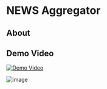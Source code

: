 # NEWS Aggregator



## About



## Demo Video

[![Demo Video](https://img.youtube.com/vi/0aLXGALSal4/0.jpg)](https://youtu.be/0aLXGALSal4)

![image](https://github.com/sorobh/news-aggregator/assets/130259736/0d4044b0-9da9-46ab-98c7-ca6d64c1475e)

